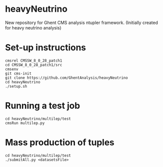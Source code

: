 # heavyNeutrino
New repository for Ghent CMS analysis ntupler framework. (Initially created for heavy neutrino analysis)
# Set-up instructions
```
cmsrel CMSSW_8_0_28_patch1
cd CMSSW_8_0_28_patch1/src
cmsenv
git cms-init
git clone https://github.com/GhentAnalysis/heavyNeutrino
cd heavyNeutrino
./setup.sh
```

# Running a test job
```
cd heavyNeutrino/multilep/test
cmsRun multilep.py
```

# Mass production of tuples
```
cd heavyNeutrino/multilep/test
./submitAll.py <datasetsFile>
```
